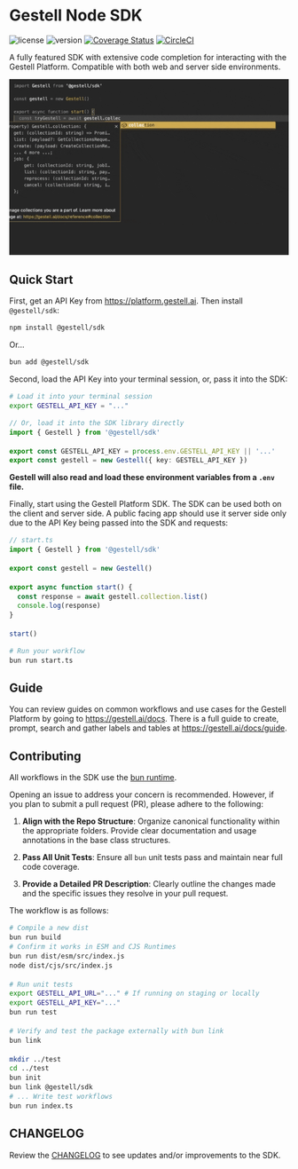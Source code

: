 # Gestell Node SDK

![license](https://img.shields.io/badge/license-MIT-blue)
![version](https://img.shields.io/badge/version-1.2.1-blue)
[![Coverage Status](https://coveralls.io/repos/github/Gestell-AI/node-sdk/badge.svg?branch=master)](https://coveralls.io/github/Gestell-AI/node-sdk?branch=master)
[![CircleCI](https://dl.circleci.com/status-badge/img/circleci/7sUmZuDYQ6cd8WbCiCCnfR/VPonbpR7NEQSaXxQngcCGW/tree/master.svg?style=svg)](https://dl.circleci.com/status-badge/redirect/circleci/7sUmZuDYQ6cd8WbCiCCnfR/VPonbpR7NEQSaXxQngcCGW/tree/master)

A fully featured SDK with extensive code completion for interacting with the Gestell Platform. Compatible with both web and server side environments.

![Project Preview](https://github.com/Gestell-AI/node-sdk/blob/master/preview.gif?raw=true)

## Quick Start

First, get an API Key from <https://platform.gestell.ai>. Then install `@gestell/sdk`:

```bash
npm install @gestell/sdk
```

Or...

```bash
bun add @gestell/sdk
```

Second, load the API Key into your terminal session, or, pass it into the SDK:

```bash
# Load it into your terminal session
export GESTELL_API_KEY = "..."
```

```typescript
// Or, load it into the SDK library directly
import { Gestell } from '@gestell/sdk'

export const GESTELL_API_KEY = process.env.GESTELL_API_KEY || '...'
export const gestell = new Gestell({ key: GESTELL_API_KEY })
```

**Gestell will also read and load these environment variables from a `.env` file.**

Finally, start using the Gestell Platform SDK. The SDK can be used both on the client and server side. A public facing app should use it server side only due to the API Key being passed into the SDK and requests:

```typescript
// start.ts
import { Gestell } from '@gestell/sdk'

export const gestell = new Gestell()

export async function start() {
  const response = await gestell.collection.list()
  console.log(response)
}

start()
```

```bash
# Run your workflow
bun run start.ts
```

## Guide

You can review guides on common workflows and use cases for the Gestell Platform by going to <https://gestell.ai/docs>. There is a full guide to create, prompt, search and gather labels and tables at <https://gestell.ai/docs/guide>.

## Contributing

All workflows in the SDK use the [bun runtime](https://bun.sh/).

Opening an issue to address your concern is recommended. However, if you plan to submit a pull request (PR), please adhere to the following:

 1. **Align with the Repo Structure**: Organize canonical functionality within the appropriate folders. Provide clear documentation and usage annotations in the base class structures.

 2. **Pass All Unit Tests**: Ensure all `bun` unit tests pass and maintain near full code coverage.

 3. **Provide a Detailed PR Description**: Clearly outline the changes made and the specific issues they resolve in your pull request.

The workflow is as follows:

```bash
# Compile a new dist
bun run build
# Confirm it works in ESM and CJS Runtimes
bun run dist/esm/src/index.js
node dist/cjs/src/index.js

# Run unit tests
export GESTELL_API_URL="..." # If running on staging or locally
export GESTELL_API_KEY="..."
bun run test

# Verify and test the package externally with bun link
bun link

mkdir ../test
cd ../test
bun init
bun link @gestell/sdk
# ... Write test workflows
bun run index.ts
```

## CHANGELOG

Review the [CHANGELOG](./CHANGELOG.md) to see updates and/or improvements to the SDK.

